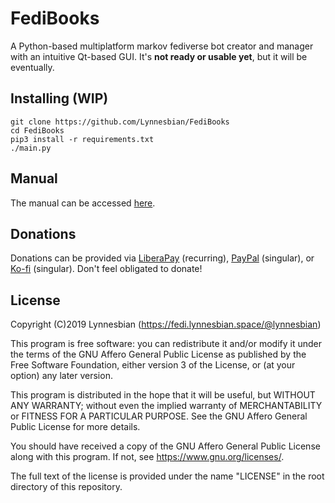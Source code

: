 FediBooks
==========

A Python-based multiplatform markov fediverse bot creator and manager with an intuitive Qt-based GUI. It's **not ready or usable yet**, but it will be eventually.

## Installing (WIP)
```
git clone https://github.com/Lynnesbian/FediBooks
cd FediBooks
pip3 install -r requirements.txt
./main.py
```

## Manual
The manual can be accessed [here](https://github.com/Lynnesbian/FediBooks/blob/master/MANUAL.md).

## Donations
Donations can be provided via [LiberaPay](https://liberapay.com/lynnesbian) (recurring), [PayPal](https://paypal.me/lynnesbian) (singular), or [Ko-fi](https://ko-fi.com/lynnesbian) (singular). Don't feel obligated to donate!

## License
Copyright (C)2019 Lynnesbian (https://fedi.lynnesbian.space/@lynnesbian)

This program is free software: you can redistribute it and/or modify
it under the terms of the GNU Affero General Public License as published
by the Free Software Foundation, either version 3 of the License, or
(at your option) any later version.

This program is distributed in the hope that it will be useful,
but WITHOUT ANY WARRANTY; without even the implied warranty of
MERCHANTABILITY or FITNESS FOR A PARTICULAR PURPOSE.  See the
GNU Affero General Public License for more details.

You should have received a copy of the GNU Affero General Public License
along with this program.  If not, see <https://www.gnu.org/licenses/>.

The full text of the license is provided under the name "LICENSE" in the root directory of this repository.